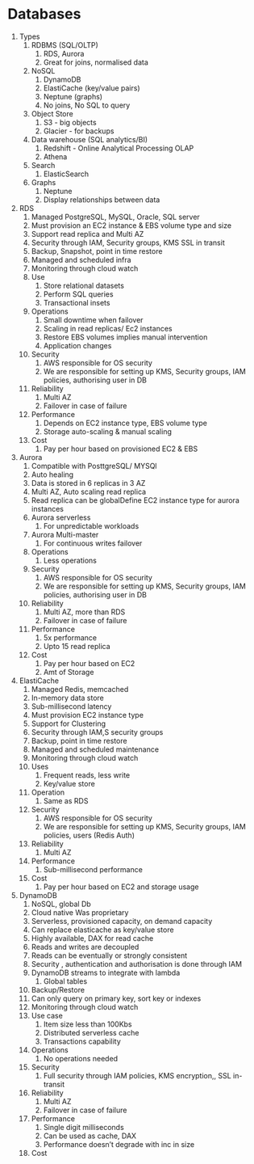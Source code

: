 # Databases

1. Types
    1. RDBMS (SQL/OLTP)
        1. RDS, Aurora
        2. Great for joins, normalised data
    2. NoSQL 
        1. DynamoDB
        2. ElastiCache (key/value pairs)
        3. Neptune (graphs)
        4. No joins, No SQL to query
    3. Object Store
        1. S3 - big objects
        2. Glacier - for backups
    4. Data warehouse (SQL analytics/BI)
        1. Redshift - Online Analytical Processing OLAP
        2. Athena
    5. Search
        1. ElasticSearch
    6. Graphs
        1. Neptune
        2. Display relationships between data
2. RDS
    1. Managed PostgreSQL, MySQL, Oracle, SQL server
    2. Must provision an EC2 instance & EBS volume type and size
    3. Support read replica and Multi AZ
    4. Security through IAM, Security groups, KMS SSL in transit
    5. Backup, Snapshot, point in time restore
    6. Managed and scheduled infra
    7. Monitoring through cloud watch
    8. Use
        1. Store relational datasets
        2. Perform SQL queries
        3. Transactional insets
    9. Operations
        1. Small downtime when failover
        2. Scaling in read replicas/ Ec2 instances
        3. Restore EBS volumes implies manual intervention
        4. Application changes
    10. Security
        1. AWS responsible for OS security 
        2. We are responsible for setting up KMS, Security groups, IAM policies, authorising user in DB
    11. Reliability
        1. Multi AZ
        2. Failover in case of failure
    12. Performance
        1. Depends on EC2 instance type, EBS volume type 
        2. Storage auto-scaling & manual scaling
    13. Cost
        1. Pay per hour based on provisioned EC2 & EBS
3. Aurora
    1. Compatible with PosttgreSQL/ MYSQl
    2. Auto healing
    3. Data is stored in 6 replicas in 3 AZ
    4. Multi AZ, Auto scaling read replica
    5. Read replica can be globalDefine EC2 instance type for aurora instances
    6. Aurora serverless
        1. For unpredictable workloads
    7. Aurora Multi-master
        1. For continuous writes failover
    8. Operations
        1. Less operations
    9. Security
        1. AWS responsible for OS security 
        2. We are responsible for setting up KMS, Security groups, IAM policies, authorising user in DB
    10. Reliability
        1. Multi AZ, more than RDS
        2. Failover in case of failure
    11. Performance
        1. 5x performance
        2. Upto 15 read replica
    12. Cost
        1. Pay per hour based on EC2
        2. Amt of Storage
4. ElastiCache
    1. Managed Redis, memcached 
    2. In-memory data store
    3. Sub-millisecond latency
    4. Must provision EC2 instance type
    5. Support for Clustering
    6. Security through IAM,S security groups
    7. Backup, point in time restore
    8. Managed and scheduled maintenance
    9. Monitoring through cloud watch
    10. Uses
        1. Frequent reads, less write
        2. Key/value store
    11. Operation
        1. Same as RDS
    12. Security
        1. AWS responsible for OS security 
        2. We are responsible for setting up KMS, Security groups, IAM policies, users (Redis Auth)
    13. Reliability
        1. Multi AZ
    14. Performance
        1. Sub-millisecond performance
    15. Cost
        1. Pay per hour based on EC2 and storage usage
5. DynamoDB
    1. NoSQL, global Db
    2. Cloud native Was proprietary
    3. Serverless, provisioned capacity, on demand capacity
    4. Can replace elasticache as key/value store 
    5. Highly available, DAX for read cache
    6. Reads and writes are decoupled
    7. Reads can be eventually or strongly consistent
    8. Security , authentication and authorisation is done through IAM
    9. DynamoDB streams to integrate with lambda
        1. Global tables
    10. Backup/Restore
    11. Can only query on primary key, sort key or indexes
    12. Monitoring through cloud watch
    13. Use case
        1. Item size less than 100Kbs
        2. Distributed serverless cache
        3. Transactions capability
    14. Operations
        1. No operations needed
    15. Security
        1. Full security through IAM policies, KMS encryption,, SSL in-transit
    16. Reliability
        1. Multi AZ
        2. Failover in case of failure
    17. Performance
        1. Single digit milliseconds
        2. Can be used as cache, DAX
        3. Performance doesn’t degrade with inc in size
    18. Cost
